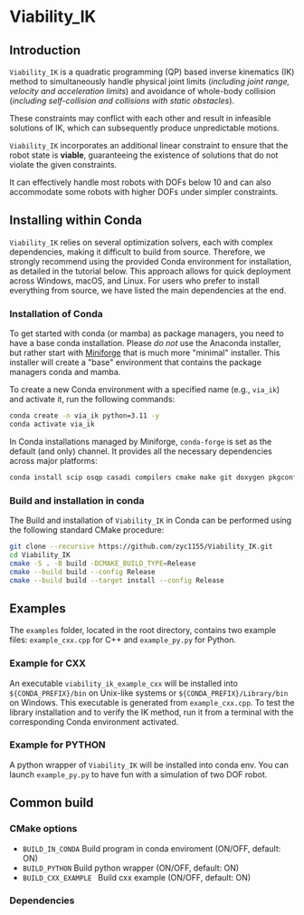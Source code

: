 # Viability_IK
## Introduction
``Viability_IK`` is a quadratic programming (QP) based inverse kinematics (IK) method to simultaneously handle physical joint limits (_including joint range, velocity and acceleration limits_) and avoidance of whole-body collision (_including self-collision and collisions with static obstacles_).

These constraints may conflict with each other and result in infeasible solutions of IK, which can subsequently produce unpredictable motions.

``Viability_IK`` incorporates an additional linear constraint to ensure that the robot state is **viable**, guaranteeing the existence of solutions that do not violate the given constraints.

It can effectively handle most robots with DOFs below 10 and can also accommodate some robots with higher DOFs under simpler constraints.

## Installing within Conda
``Viability_IK`` relies on several optimization solvers, each with complex dependencies, making it difficult to build from source.
Therefore, we strongly recommend using the provided Conda environment for installation, as detailed in the tutorial below.
This approach allows for quick deployment across Windows, macOS, and Linux.
For users who prefer to install everything from source, we have listed the main dependencies at the end.
### Installation of Conda
To get started with conda (or mamba) as package managers, you need to have a base conda installation. Please _do not_ use the Anaconda installer, but rather start with [Miniforge](https://github.com/conda-forge/miniforge) that is much more "minimal" installer. This installer will create a "base" environment that contains the package managers conda and mamba. 

To create a new Conda environment with a specified name (e.g., ``via_ik``) and activate it, run the following commands:
```sh
conda create -n via_ik python=3.11 -y
conda activate via_ik
```
In Conda installations managed by Miniforge, ``conda-forge`` is set as the default (and only) channel. It provides all the necessary dependencies across major platforms:
```sh
conda install scip osqp casadi compilers cmake make git doxygen pkgconfig boost pybind11 matplotlib -c conda-forge
```
### Build and installation in conda
The Build and installation of ``Viability_IK`` in Conda can be performed using the following standard CMake procedure:
```sh
git clone --recursive https://github.com/zyc1155/Viability_IK.git
cd Viability_IK
cmake -S . -B build -DCMAKE_BUILD_TYPE=Release
cmake --build build --config Release
cmake --build build --target install --config Release
```
## Examples
The ``examples`` folder, located in the root directory, contains two example files: ``example_cxx.cpp`` for C++ and ``example_py.py`` for Python.
### Example for CXX
An executable ``viability_ik_example_cxx``  will be installed into ``${CONDA_PREFIX}/bin`` on Unix-like systems or ``${CONDA_PREFIX}/Library/bin`` on Windows. This executable is generated from   ``example_cxx.cpp``. 
To test the library installation and to verify the IK method, run it from a terminal with the corresponding Conda environment activated.
### Example for PYTHON
A python wrapper of ``Viability_IK`` will be installed into conda env. 
You can launch ``example_py.py`` to have fun with a simulation of two DOF robot.
## Common build
### CMake options
* ``BUILD_IN_CONDA`` Build program in conda enviroment (ON/OFF, default: ON)
* ``BUILD_PYTHON``   Build python wrapper (ON/OFF, default: ON)
* ``BUILD_CXX_EXAMPLE `` Build cxx example (ON/OFF, default: ON)
### Dependencies

